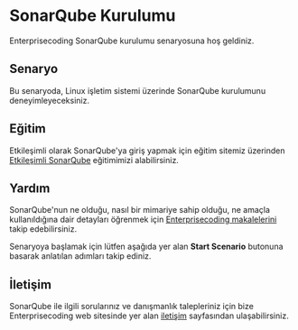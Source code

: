 
# SonarQube Kurulumu

Enterprisecoding SonarQube kurulumu senaryosuna hoş geldiniz.

## Senaryo

Bu senaryoda, Linux işletim sistemi üzerinde SonarQube kurulumunu deneyimleyeceksiniz.

## Eğitim

Etkileşimli olarak SonarQube'ya giriş yapmak için eğitim sitemiz üzerinden [Etkileşimli SonarQube](https://akademi.enterprisecoding.com/egitimler/it-yazilim/sonarqube-online-ve-sinif-egitimi/) eğitimimizi alabilirsiniz.

## Yardım

SonarQube'nun ne olduğu, nasıl bir mimariye sahip olduğu, ne amaçla kullanıldığına dair detayları öğrenmek için [Enterprisecoding makalelerini](http://www.enterprisecoding.com) takip edebilirsiniz.

Senaryoya başlamak için lütfen aşağıda yer alan **Start Scenario** butonuna basarak anlatılan adımları takip ediniz.

## İletişim

SonarQube ile ilgili sorularınız ve danışmanlık talepleriniz için bize Enterprisecoding web sitesinde yer alan [iletişim](https://enterprisecoding.com/iletisim/) sayfasından ulaşabilirsiniz.
